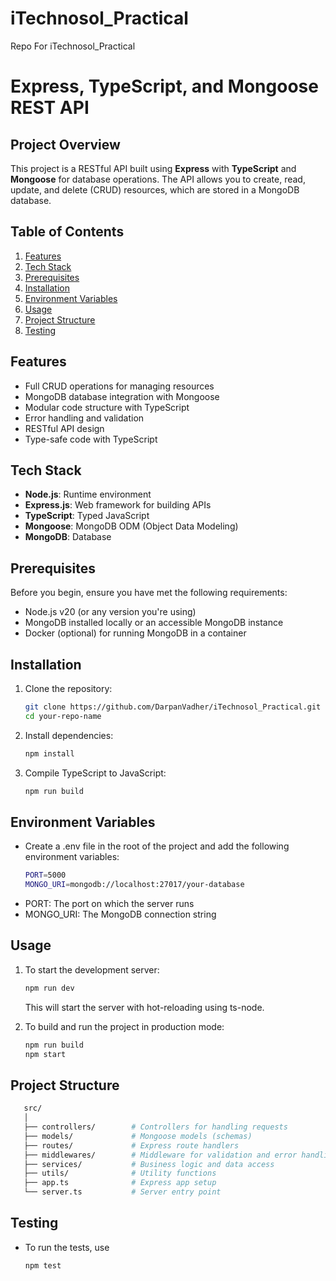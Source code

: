 # iTechnosol_Practical
Repo For iTechnosol_Practical 


# Express, TypeScript, and Mongoose REST API

## Project Overview

This project is a RESTful API built using **Express** with **TypeScript** and **Mongoose** for database operations. The API allows you to create, read, update, and delete (CRUD) resources, which are stored in a MongoDB database.

## Table of Contents

1. [Features](#features)
2. [Tech Stack](#tech-stack)
3. [Prerequisites](#prerequisites)
4. [Installation](#installation)
5. [Environment Variables](#environment-variables)
6. [Usage](#usage)
8. [Project Structure](#project-structure)
9. [Testing](#testing)

## Features

- Full CRUD operations for managing resources
- MongoDB database integration with Mongoose
- Modular code structure with TypeScript
- Error handling and validation
- RESTful API design
- Type-safe code with TypeScript

## Tech Stack

- **Node.js**: Runtime environment
- **Express.js**: Web framework for building APIs
- **TypeScript**: Typed JavaScript
- **Mongoose**: MongoDB ODM (Object Data Modeling)
- **MongoDB**: Database

## Prerequisites

Before you begin, ensure you have met the following requirements:

- Node.js v20 (or any version you're using)
- MongoDB installed locally or an accessible MongoDB instance
- Docker (optional) for running MongoDB in a container

## Installation

1. Clone the repository:

   ```bash
   git clone https://github.com/DarpanVadher/iTechnosol_Practical.git
   cd your-repo-name

2. Install dependencies:
    ```bash
    npm install

3. Compile TypeScript to JavaScript:
    ```bash
    npm run build

## Environment Variables

- Create a .env file in the root of the project and add the following environment variables:  
    ```bash
    PORT=5000
    MONGO_URI=mongodb://localhost:27017/your-database

 - PORT: The port on which the server runs
 - MONGO_URI: The MongoDB connection string

## Usage

1. To start the development server:
    ```bash
    npm run dev
    ```
    This will start the server with hot-reloading using ts-node.

2. To build and run the project in production mode:
    ```bash
    npm run build
    npm start
    ```
## Project Structure

 ```bash
    src/
    │
    ├── controllers/        # Controllers for handling requests
    ├── models/             # Mongoose models (schemas)
    ├── routes/             # Express route handlers
    ├── middlewares/        # Middleware for validation and error handling
    ├── services/           # Business logic and data access
    ├── utils/              # Utility functions
    ├── app.ts              # Express app setup
    └── server.ts           # Server entry point
```

## Testing
 - To run the tests, use
    ```bash
    npm test